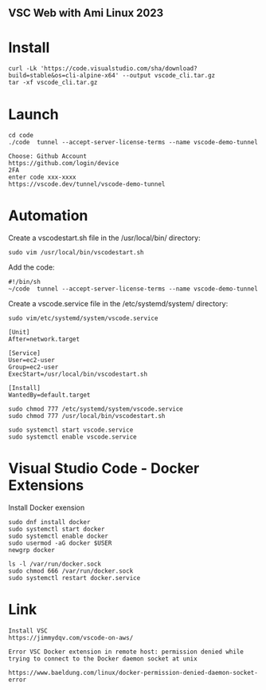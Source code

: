 ## VSC Web with Ami Linux 2023

# Install
```
curl -Lk 'https://code.visualstudio.com/sha/download?build=stable&os=cli-alpine-x64' --output vscode_cli.tar.gz
tar -xf vscode_cli.tar.gz
```

# Launch
```
cd code
./code  tunnel --accept-server-license-terms --name vscode-demo-tunnel
```
```
Choose: Github Account
https://github.com/login/device 
2FA
enter code xxx-xxxx
https://vscode.dev/tunnel/vscode-demo-tunnel
```

# Automation
Create a vscodestart.sh file in the /usr/local/bin/ directory:
```
sudo vim /usr/local/bin/vscodestart.sh
```
Add the code:
```
#!/bin/sh
~/code  tunnel --accept-server-license-terms --name vscode-demo-tunnel
```
Create a vscode.service file in the /etc/systemd/system/ directory:
```
sudo vim/etc/systemd/system/vscode.service
```
```
[Unit]
After=network.target

[Service]
User=ec2-user
Group=ec2-user
ExecStart=/usr/local/bin/vscodestart.sh

[Install]
WantedBy=default.target
```

```
sudo chmod 777 /etc/systemd/system/vscode.service
sudo chmod 777 /usr/local/bin/vscodestart.sh

sudo systemctl start vscode.service
sudo systemctl enable vscode.service
```

# Visual Studio Code - Docker Extensions 
 Install Docker exension

```
sudo dnf install docker
sudo systemctl start docker
sudo systemctl enable docker
sudo usermod -aG docker $USER
newgrp docker
```


```
ls -l /var/run/docker.sock
sudo chmod 666 /var/run/docker.sock
sudo systemctl restart docker.service
```

# Link
```
Install VSC
https://jimmydqv.com/vscode-on-aws/

Error VSC Docker extension in remote host: permission denied while trying to connect to the Docker daemon socket at unix

https://www.baeldung.com/linux/docker-permission-denied-daemon-socket-error
```
